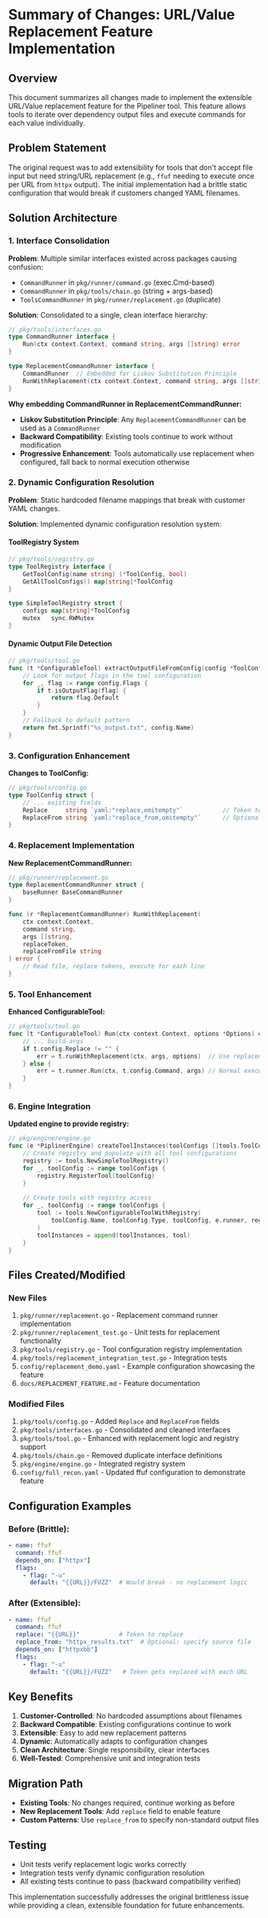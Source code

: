 # Summary of Changes: URL/Value Replacement Feature Implementation

## Overview
This document summarizes all changes made to implement the extensible URL/Value replacement feature for the Pipeliner tool. This feature allows tools to iterate over dependency output files and execute commands for each value individually.

## Problem Statement
The original request was to add extensibility for tools that don't accept file input but need string/URL replacement (e.g., `ffuf` needing to execute once per URL from `httpx` output). The initial implementation had a brittle static configuration that would break if customers changed YAML filenames.

## Solution Architecture

### 1. Interface Consolidation
**Problem**: Multiple similar interfaces existed across packages causing confusion:
- `CommandRunner` in `pkg/runner/command.go` (exec.Cmd-based)
- `CommandRunner` in `pkg/tools/chain.go` (string + args-based)  
- `ToolsCommandRunner` in `pkg/runner/replacement.go` (duplicate)

**Solution**: Consolidated to a single, clean interface hierarchy:
```go
// pkg/tools/interfaces.go
type CommandRunner interface {
    Run(ctx context.Context, command string, args []string) error
}

type ReplacementCommandRunner interface {
    CommandRunner  // Embedded for Liskov Substitution Principle
    RunWithReplacement(ctx context.Context, command string, args []string, replaceToken, replaceFromFile string) error
}
```

**Why embedding CommandRunner in ReplacementCommandRunner:**
- **Liskov Substitution Principle**: Any `ReplacementCommandRunner` can be used as a `CommandRunner`
- **Backward Compatibility**: Existing tools continue to work without modification
- **Progressive Enhancement**: Tools automatically use replacement when configured, fall back to normal execution otherwise

### 2. Dynamic Configuration Resolution
**Problem**: Static hardcoded filename mappings that break with customer YAML changes.

**Solution**: Implemented dynamic configuration resolution system:

#### ToolRegistry System
```go
// pkg/tools/registry.go
type ToolRegistry interface {
    GetToolConfig(name string) (*ToolConfig, bool)
    GetAllToolConfigs() map[string]*ToolConfig
}

type SimpleToolRegistry struct {
    configs map[string]*ToolConfig
    mutex   sync.RWMutex
}
```

#### Dynamic Output File Detection
```go
// pkg/tools/tool.go
func (t *ConfigurableTool) extractOutputFileFromConfig(config *ToolConfig) string {
    // Look for output flags in the tool configuration
    for _, flag := range config.Flags {
        if t.isOutputFlag(flag) {
            return flag.Default
        }
    }
    // Fallback to default pattern
    return fmt.Sprintf("%s_output.txt", config.Name)
}
```

### 3. Configuration Enhancement
**Changes to ToolConfig:**
```go
// pkg/tools/config.go
type ToolConfig struct {
    // ... existing fields
    Replace     string `yaml:"replace,omitempty"`           // Token to replace (e.g., "{{URL}}")
    ReplaceFrom string `yaml:"replace_from,omitempty"`      // Optional source file override
}
```

### 4. Replacement Implementation
**New ReplacementCommandRunner:**
```go
// pkg/runner/replacement.go
type ReplacementCommandRunner struct {
    baseRunner BaseCommandRunner
}

func (r *ReplacementCommandRunner) RunWithReplacement(
    ctx context.Context, 
    command string, 
    args []string, 
    replaceToken, 
    replaceFromFile string
) error {
    // Read file, replace tokens, execute for each line
}
```

### 5. Tool Enhancement
**Enhanced ConfigurableTool:**
```go
// pkg/tools/tool.go
func (t *ConfigurableTool) Run(ctx context.Context, options *Options) error {
    // ... build args
    if t.config.Replace != "" {
        err = t.runWithReplacement(ctx, args, options)  // Use replacement logic
    } else {
        err = t.runner.Run(ctx, t.config.Command, args) // Normal execution
    }
}
```

### 6. Engine Integration
**Updated engine to provide registry:**
```go
// pkg/engine/engine.go
func (e *PiplinerEngine) createToolInstances(toolConfigs []tools.ToolConfig) ([]tools.Tool, error) {
    // Create registry and populate with all tool configurations
    registry := tools.NewSimpleToolRegistry()
    for _, toolConfig := range toolConfigs {
        registry.RegisterTool(toolConfig)
    }
    
    // Create tools with registry access
    for _, toolConfig := range toolConfigs {
        tool := tools.NewConfigurableToolWithRegistry(
            toolConfig.Name, toolConfig.Type, toolConfig, e.runner, registry
        )
        toolInstances = append(toolInstances, tool)
    }
}
```

## Files Created/Modified

### New Files
1. `pkg/runner/replacement.go` - Replacement command runner implementation
2. `pkg/runner/replacement_test.go` - Unit tests for replacement functionality
3. `pkg/tools/registry.go` - Tool configuration registry implementation
4. `pkg/tools/replacement_integration_test.go` - Integration tests
5. `config/replacement_demo.yaml` - Example configuration showcasing the feature
6. `docs/REPLACEMENT_FEATURE.md` - Feature documentation

### Modified Files
1. `pkg/tools/config.go` - Added `Replace` and `ReplaceFrom` fields
2. `pkg/tools/interfaces.go` - Consolidated and cleaned interfaces
3. `pkg/tools/tool.go` - Enhanced with replacement logic and registry support
4. `pkg/tools/chain.go` - Removed duplicate interface definitions
5. `pkg/engine/engine.go` - Integrated registry system
6. `config/full_recon.yaml` - Updated ffuf configuration to demonstrate feature

## Configuration Examples

### Before (Brittle):
```yaml
- name: ffuf
  command: ffuf
  depends_on: ["httpx"]
  flags:
    - flag: "-u"
      default: "{{URL}}/FUZZ"  # Would break - no replacement logic
```

### After (Extensible):
```yaml
- name: ffuf
  command: ffuf
  replace: "{{URL}}"           # Token to replace
  replace_from: "httpx_results.txt"  # Optional: specify source file
  depends_on: ["httpxbb"]
  flags:
    - flag: "-u"
      default: "{{URL}}/FUZZ"   # Token gets replaced with each URL
```

## Key Benefits

1. **Customer-Controlled**: No hardcoded assumptions about filenames
2. **Backward Compatible**: Existing configurations continue to work
3. **Extensible**: Easy to add new replacement patterns
4. **Dynamic**: Automatically adapts to configuration changes
5. **Clean Architecture**: Single responsibility, clear interfaces
6. **Well-Tested**: Comprehensive unit and integration tests

## Migration Path

- **Existing Tools**: No changes required, continue working as before
- **New Replacement Tools**: Add `replace` field to enable feature
- **Custom Patterns**: Use `replace_from` to specify non-standard output files

## Testing

- Unit tests verify replacement logic works correctly
- Integration tests verify dynamic configuration resolution
- All existing tests continue to pass (backward compatibility verified)

This implementation successfully addresses the original brittleness issue while providing a clean, extensible foundation for future enhancements.
